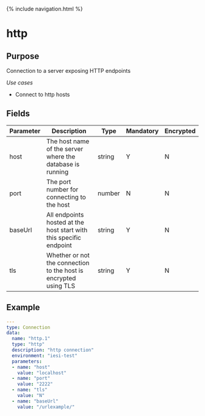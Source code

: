 {% include navigation.html %}
# http
## Purpose
Connection to a server exposing HTTP endpoints

*Use cases*
* Connect to http hosts

## Fields

|Parameter|Description|Type|Mandatory|Encrypted|
|---------|-----------|----|---------|---------|
|host|The host name of the server where the database is running|string|Y|N|
|port|The port number for connecting to the host|number|N|N|        
|baseUrl|All endpoints hosted at the host start with this specific endpoint|string|Y|N|
|tls|Whether or not the connection to the host is encrypted using TLS|string|Y|N|


## Example
```yaml
---
type: Connection
data:
  name: "http.1"
  type: "http"
  description: "http connection"
  environment: "iesi-test"
  parameters:
  - name: "host"
    value: "localhost"
  - name: "port"
    value: "2222"
  - name: "tls"
    value: "N"
  - name: "baseUrl"
    value: "/urlexample/"
```
